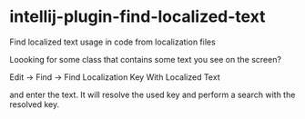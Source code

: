 # intellij-plugin-find-localized-text
Find localized text usage in code from localization files

Loooking for some class that contains some text you see on the screen?

Edit -> Find -> Find Localization Key With Localized Text

and enter the text. It will resolve the used key and perform a search with the resolved key.